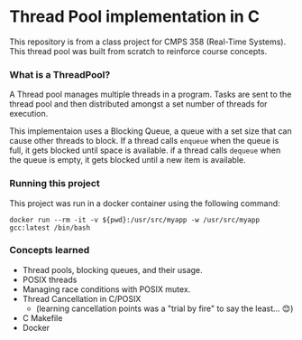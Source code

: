 # Thread Pool implementation in C

This repository is from a class project for CMPS 358 (Real-Time Systems). This thread pool was built from scratch
to reinforce course concepts.

### What is a ThreadPool?

A Thread pool manages multiple threads in a program. Tasks are sent to the thread pool
and then distributed amongst a set number of threads for execution.

This implementaion uses a Blocking Queue, a queue with a set size that can cause other threads to block.
If a thread calls `enqueue` when the queue is full, it gets blocked until space is available.
if a thread calls `dequeue` when the queue is empty, it gets blocked until a new item is available.

### Running this project

This project was run in a docker container using the following command:

`docker run --rm -it -v ${pwd}:/usr/src/myapp -w /usr/src/myapp gcc:latest /bin/bash`

### Concepts learned

- Thread pools, blocking queues, and their usage.
- POSIX threads
- Managing race conditions with POSIX mutex.
- Thread Cancellation in C/POSIX
  - (learning cancellation points was a "trial by fire" to say the least... 😊)
- C Makefile
- Docker
